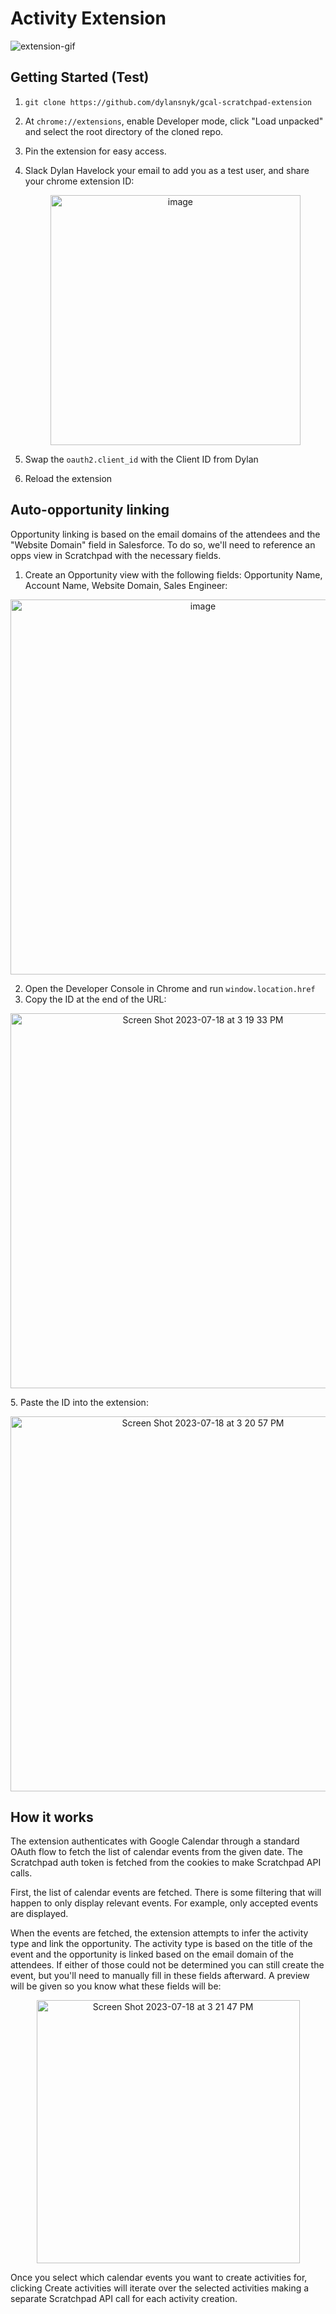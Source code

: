 # Activity Extension

![extension-gif](https://github.com/dylansnyk/gcal-scratchpad-extension/assets/94395157/0388eff8-6a6e-4d4e-a7d7-60b8f882f15c)

## Getting Started (Test)

1. `git clone https://github.com/dylansnyk/gcal-scratchpad-extension`
2. At `chrome://extensions`, enable Developer mode, click "Load unpacked" and select the root directory of the cloned repo.
3. Pin the extension for easy access.
4. Slack Dylan Havelock your email to add you as a test user, and share your chrome extension ID:
   <p align="center"><img width="400" alt="image" src="https://github.com/dylansnyk/gcal-scratchpad-extension/assets/94395157/4f2e0b64-524a-4b8b-bd8d-cc9ac3c51c76"></p>

5. Swap the `oauth2.client_id` with the Client ID from Dylan
6. Reload the extension

## Auto-opportunity linking

Opportunity linking is based on the email domains of the attendees and the "Website Domain" field in Salesforce. To do so, we'll need to reference an opps view in Scratchpad with the necessary fields.

1. Create an Opportunity view with the following fields: Opportunity Name, Account Name, Website Domain, Sales Engineer:
<p align="center"><img width="600" alt="image" src="https://github.com/dylansnyk/gcal-scratchpad-extension/assets/94395157/52aeb619-5215-4fbe-af0a-3a8900db30f6"></p>

2. Open the Developer Console in Chrome and run `window.location.href`
4. Copy the ID at the end of the URL:
<p align="center"><img width="600" alt="Screen Shot 2023-07-18 at 3 19 33 PM" src="https://github.com/dylansnyk/gcal-scratchpad-extension/assets/94395157/58e0d53b-b441-492c-9a1b-aaccf86f8ff8">
</p>
5. Paste the ID into the extension:
<p align="center"><img width="600" alt="Screen Shot 2023-07-18 at 3 20 57 PM" src="https://github.com/dylansnyk/gcal-scratchpad-extension/assets/94395157/27dcd673-9a22-4b98-b87f-1aaa0a111229">
</p>

## How it works

The extension authenticates with Google Calendar through a standard OAuth flow to fetch the list of calendar events from the given date. The Scratchpad auth token is fetched from the cookies to make Scratchpad API calls.

First, the list of calendar events are fetched. There is some filtering that will happen to only display relevant events. For example, only accepted events are displayed.

When the events are fetched, the extension attempts to infer the activity type and link the opportunity. The activity type is based on the title of the event and the opportunity is linked based on the email domain of the attendees. If either of those could not be determined you can still create the event, but you'll need to manually fill in these fields afterward. A preview will be given so you know what these fields will be:

<p align="center"><img width="421" alt="Screen Shot 2023-07-18 at 3 21 47 PM" src="https://github.com/dylansnyk/gcal-scratchpad-extension/assets/94395157/06887cbd-5056-4638-909b-0e0014f4b9bb">
</p>

Once you select which calendar events you want to create activities for, clicking Create activities will iterate over the selected activities making a separate Scratchpad API call for each activity creation.
